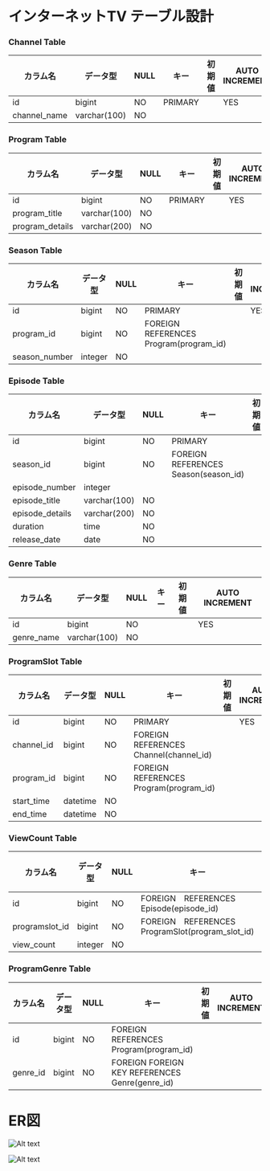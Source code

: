 # インターネットTV テーブル設計

### Channel Table					
| カラム名     | データ型     | NULL | キー    | 初期値 | AUTO INCREMENT | 
| ------------ | ------------ | ---- | ------- | ------ | -------------- | 
| id           | bigint       | NO   | PRIMARY |        | YES            | 
| channel_name | varchar(100) | NO   |         |        |                | 

### Program Table
| カラム名        | データ型     | NULL | キー    | 初期値 | AUTO INCREMENT | 
| --------------- | ------------ | ---- | ------- | ------ | -------------- | 
| id              | bigint       | NO   | PRIMARY |        | YES            | 
| program_title   | varchar(100) | NO   |         |        |                | 
| program_details | varchar(200) | NO   |         |        |                | 

### Season Table
| カラム名      | データ型 | NULL | キー                                      | 初期値 | AUTO INCREMENT | 
| ------------- | -------- | ---- | ----------------------------------------- | ------ | -------------- | 
| id            | bigint   | NO   | PRIMARY                                   |        | YES            | 
| program_id    | bigint   | NO   | FOREIGN    REFERENCES Program(program_id) |        |                | 
| season_number | integer  | NO   |                                           |        |                | 

### Episode Table

| カラム名        | データ型     | NULL | キー                                  | 初期値 | AUTO INCREMENT | 
| --------------- | ------------ | ---- | ------------------------------------- | ------ | -------------- | 
| id              | bigint       | NO   | PRIMARY                               |        | YES            | 
| season_id       | bigint       | NO   | FOREIGN REFERENCES Season(season_id) |        |                | 
| episode_number  | integer      |      |                                       |        |                | 
| episode_title   | varchar(100) | NO   |                                       |        |                | 
| episode_details | varchar(200) | NO   |                                       |        |                | 
| duration        | time         | NO   |                                       |        |                | 
| release_date    | date         | NO   |                                       |        |                | 

###  Genre Table
| カラム名   | データ型     | NULL | キー | 初期値 | AUTO INCREMENT | 
| ---------- | ------------ | ---- | ---- | ------ | -------------- | 
| id         | bigint       | NO   |      |        | YES            | 
| genre_name | varchar(100) | NO   |      |        |                | 

### ProgramSlot Table
| カラム名   | データ型 | NULL | キー                                    | 初期値 | AUTO INCREMENT | 
| ---------- | -------- | ---- | --------------------------------------- | ------ | -------------- | 
| id         | bigint   | NO   | PRIMARY                                 |        | YES            | 
| channel_id | bigint   | NO   | FOREIGN REFERENCES Channel(channel_id) |        |                | 
| program_id | bigint   | NO   | FOREIGN REFERENCES Program(program_id) |        |                | 
| start_time | datetime | NO   |                                         |        |                | 
| end_time   | datetime | NO   |                                         |        |                | 

### ViewCount Table
| カラム名       | データ型 | NULL | キー                                             | 初期値 | AUTO INCREMENT | 
| -------------- | -------- | ---- | ------------------------------------------------ | ------ | -------------- | 
| id             | bigint   | NO   | FOREIGN　REFERENCES Episode(episode_id)          |        | YES            | 
| programslot_id | bigint   | NO   | FOREIGN　REFERENCES ProgramSlot(program_slot_id) |        |                | 
| view_count     | integer  | NO   |                                                  |        |                | 

### ProgramGenre Table
| カラム名 | データ型 | NULL | キー                                            | 初期値 | AUTO INCREMENT | 
| -------- | -------- | ---- | ----------------------------------------------- | ------ | -------------- | 
| id       | bigint   | NO   | FOREIGN REFERENCES Program(program_id)         |        |                | 
| genre_id | bigint   | NO   | FOREIGN FOREIGN KEY REFERENCES Genre(genre_id) |        |                | 

# ER図

![Alt text](ER1.png)

![Alt text](ER2.png)
